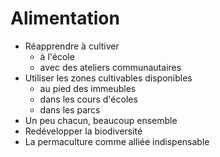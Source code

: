# Alimentation

- Réapprendre à cultiver
  - à l'école
  - avec des ateliers communautaires
- Utiliser les zones cultivables disponibles
  - au pied des immeubles
  - dans les cours d'écoles
  - dans les parcs
- Un peu chacun, beaucoup ensemble
- Redévelopper la biodiversité
- La permaculture comme alliée indispensable
